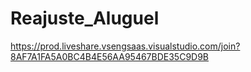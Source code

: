 # Reajuste_Aluguel

https://prod.liveshare.vsengsaas.visualstudio.com/join?8AF7A1FA5A0BC4B4E56AA95467BDE35C9D9B
